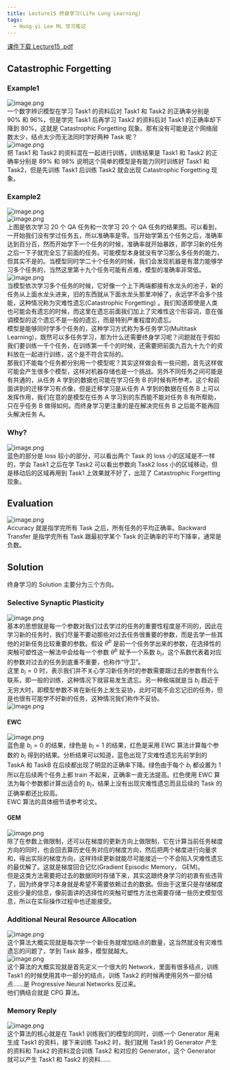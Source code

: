 ```yaml
---
title: Lecture15 终身学习(Life Long Learning)
tags:
  - Hung-yi Lee ML 学习笔记
---
```


[课件下载 Lecture15 .pdf](https://speech.ee.ntu.edu.tw/~hylee/ml/ml2021-course-data/life_v2.pdf)

## Catastrophic Forgetting

### Example1

![image.png](https://yeyi0003.oss-cn-hangzhou.aliyuncs.com/1721967675538-bc17e874-6067-4010-b50e-0f841d591555.png)<br />一个数字辨识模型在学习 Task1 的资料后对 Task1 和 Task2 的正确率分别是 90% 和 96%，但是学完 Task1 后再学习 Task2 的资料后对 Task1 的正确率却下降到 80%，这就是 Catastrophic Forgetting 现象。那有没有可能是这个网络层数太少，结点太少而无法同时学好两种 Task 呢？<br />![image.png](https://yeyi0003.oss-cn-hangzhou.aliyuncs.com/1721968046053-134fe226-a1f5-4769-b659-bb250832d2b4.png)<br />把 Task1 和 Task2 的资料混在一起进行训练，训练结果是 Task1 和 Task2 的正确率分别是 89% 和 98% 说明这个简单的模型是有能力同时训练好 Task1 和 Task2，但是先训练 Task1 后训练 Task2 就会出现 Catastrophic Forgetting 现象。

### Example2

![image.png](https://yeyi0003.oss-cn-hangzhou.aliyuncs.com/1721968536429-7f585a16-260e-49aa-b45d-917202c2ae98.png)<br />![image.png](https://yeyi0003.oss-cn-hangzhou.aliyuncs.com/1721968553687-bd945cea-2536-4552-9a9b-e2f02813b8c8.png)<br />上图是依次学习 20 个 QA 任务和一次学习 20 个 QA 任务的结果图。可以看到，一开始我们没有学过任务五，所以准确率是零。当开始学第五个任务之后，准确率达到百分百，然而开始学下一个任务的时候，准确率就开始暴跌，即学习新的任务之后一下子就完全忘了前面的任务。可能模型本身就没有学习那么多任务的能力，但其实不是的。当模型同时学二十个任务的时候，我们会发现机器是有潜力能够学习多个任务的，当然这里第十九个任务可能有点难，模型的准确率非常低。<br />![image.png](https://yeyi0003.oss-cn-hangzhou.aliyuncs.com/1721968824710-b08a416b-dbdf-41ed-a65a-7ca7ab0a5a57.png)<br />当模型依次学习多个任务的时候，它好像一个上下两端都接有水龙头的池子，新的任务从上面水龙头进来，旧的东西就从下面水龙头那里冲掉了，永远学不会多个技能，这种情况称为灾难性遗忘(Catastrophic Forgetting) 。我们知道即使是人类也可能会有遗忘的时候，而这里在遗忘前面我们加上了灾难性这个形容词，意在强调模型的这个遗忘不是一般的遗忘，而是特别严重程度的遗忘。<br />模型是能够同时学多个任务的，这种学习方式称为多任务学习(Multitask Learning)，既然可以多任务学习，那为什么还需要终身学习呢？问题就在于假如我们要训练一千个任务，在训练第一千个的时候，还需要把前面九百九十九个的资料放在一起进行训练，这个是不符合实际的。<br />那我们不能每个任务都分别用一个模型呢？其实这样做会有一些问题，首先这样做可能会产生很多个模型，这样对机器存储也是一个挑战。另外不同任务之间可能是有共通的，从任务 A 学到的数据也可能在学习任务 B 的时候有所参考。这个和前面讲到的迁移学习有点像，但是迁移学习是从任务 A 学到的数据在任务 B 上可以发挥作用，我们在意的是模型在任务 A 学习到的东西能不能对任务 B 有所帮助，只在乎任务 B 做得如何。而终身学习更注重的是在解决完任务 B 之后能不能再回头解决任务 A。

### Why?

![image.png](https://yeyi0003.oss-cn-hangzhou.aliyuncs.com/1721983424192-726e9b11-70fe-4198-af95-1d81aec461b1.png)<br />蓝色的部分是 loss 较小的部分，可以看出两个 Task 的 loss 小的区域是不一样的，学会 Task1 之后在学 Task2 可以看出参数向 Task2 loss 小的区域移动，但是移动后的区域再用到 Task1 上效果就不好了，出现了 Catastrophic Forgetting 现象。

## Evaluation

![image.png](https://yeyi0003.oss-cn-hangzhou.aliyuncs.com/1721982600758-a0489490-a5ef-4b59-bf70-af8ed58091bd.png)<br />Accuracy 就是指学完所有 Task 之后，所有任务的平均正确率。Backward Transfer 是指学完所有 Task 跟最初学某个 Task 的正确率的平均下降率，通常是负数。

## Solution

终身学习的 Solution 主要分为三个方向。

### Selective Synaptic Plasticity

![image.png](https://yeyi0003.oss-cn-hangzhou.aliyuncs.com/1721984059273-8225a26f-e82c-40b2-b902-fa7ca815e899.png)<br />基本的思想就是每一个参数对我们过去学过的任务的重要性程度是不同的，因此在学习新的任务时，我们尽量不要动那些对过去任务很重要的参数，而是去学一些其他的对新任务比较重要的参数。假设 $\theta^b$ 是前一个任务学出来的参数，在选择性的突触可塑性这一解法中会给每一个参数 $\theta^b$ 赋予一个系数 $b_i$，这个系数代表着对应的参数对过去的任务到底重不重要，也称作“守卫”。<br />这里 $b_i = 0$ 时，表示我们并不关心学习新任务时的参数需要跟过去的参数有什么联系，即一般的训练，这种情况下就容易发生遗忘。另一种极端就是当 $b_i$ 趋近于无穷大时，即模型参数不肯在新任务上发生妥协，此时可能不会忘记旧的任务，但是也很有可能学不好新的任务，这种情况我们称作不妥协。<br />![image.png](https://yeyi0003.oss-cn-hangzhou.aliyuncs.com/1721984690745-1dbbd8ec-95f4-4e26-adea-fb7317410658.png)

#### EWC

![image.png](https://yeyi0003.oss-cn-hangzhou.aliyuncs.com/1721984747455-70477696-b813-48fd-9aa9-7301aa420c80.png)<br />蓝色是 $b_i = 0$ 的结果，绿色是 $b_i = 1$ 的结果，红色是采用 EWC 算法计算每个参数的 $b_i$ 得到的结果。分析结果可以知道，蓝色出现了灾难性遗忘先前学到的 TaskA 和 TaskB 在后续都出现了明显的正确率下降。绿色由于每个 $b_i$ 都设置为 1 所以在后续两个任务上都 train 不起来，正确率一直无法提高。红色使用 EWC 算法为每个参数都计算出适合的 $b_i$，结果上没有出现灾难性遗忘而且后续的 Task 的正确率都还比较高。<br />EWC 算法的具体细节请参考论文。

#### GEM

![image.png](https://yeyi0003.oss-cn-hangzhou.aliyuncs.com/1721985531671-03338c79-f801-458d-8c6e-fdb519d1bb22.png)<br />除了在参数上做限制，还可以在梯度的更新方向上做限制，它在计算当前任务梯度方向的同时，也会回去算历史任务对应的梯度方向，然后把两个梯度进行向量求和，得出实际的梯度方向，这样持续更新就能尽可能接近一个不会陷入灾难性遗忘的最优解了。这就是梯度回合记忆(Gradient Episodic Memory， GEM)。<br />但是这类方法需要把过去的数据同时存储下来，其实这跟终身学习的初衷有些违背了，因为终身学习本身就是希望不需要依赖过去的数据。但由于这里只是存储梯度这些少量的信息，像前面讲的选择性的突触可塑性方法也需要存储一些历史模型信息，所以在实际操作过程中也还能接受。

### Additional Neural Resource Allocation

![image.png](https://yeyi0003.oss-cn-hangzhou.aliyuncs.com/1721987885742-ff662f1b-473a-40d6-b0cf-2cb545576005.png)<br />这个算法大概实现就是每次学一个新任务就增加结点的数量，这当然就没有灾难性遗忘的问题了，学到 Task 越多，模型就越大。<br />![image.png](https://yeyi0003.oss-cn-hangzhou.aliyuncs.com/1721985794609-26b37fa3-f1a2-4688-a126-e0e013baa540.png)<br />这个算法的大概实现就是首先定义一个很大的 Network，里面有很多结点，训练 Task1 的时候使用其中一部分的结点，训练 Task2 的时候再使用另外一部分结点......是 Progressive Neural Networks 反过来。<br />他们俩结合就是 CPG 算法。

### Memory Reply

![image.png](https://yeyi0003.oss-cn-hangzhou.aliyuncs.com/1721988165353-1d8f8d33-7f67-432e-b39f-0da839952e75.png)<br />这个算法的核心就是在 Task1 训练我们的模型的同时，训练一个 Generator 用来生成 Task1 的资料，接下来训练 Task2 时，我们就用 Task1 的 Generator 产生的资料和 Task2 的资料混合训练 Task2 和对应的 Generator，这个 Generator 就可以产生 Task1 和 Task2 的资料......
